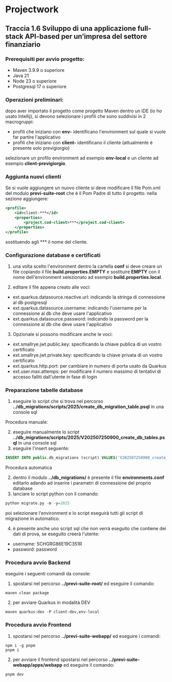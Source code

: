 # Projectwork
## Traccia 1.6 Sviluppo di una applicazione full-stack API-based per un’impresa del settore finanziario

### Prerequisiti per avvio progetto:
- Maven 3.9.9 o superiore
- Java 21
- Node 23 o superiore
- Postgresql 17 o superiore

### Operazioni preliminari:
dopo aver importato il progetto come progetto Maven dentro un IDE (io ho usato Intellij),
si devono selezionare i profili che sono suddivisi in 2 macrogruppi:
- profili che iniziano con **env-** identificano l'environment sul quale si vuole far partire l'applicativo
- profili che iniziano con **client-** identificano il cliente (attualmente è presente solo previgiorgio)

selezionare un profilo environment ad esempio **env-local** e un cliente ad esempio **client-previgiorgio**.

### Aggiunta nuovi clienti
Se si vuole aggiungere un nuovo cliente si deve modificare il file Pom.xml del modulo **previ-suite-root** che è il 
Pom Padre di tutto il progetto.
nella sezione **<profiles>** aggiungere:

```xml
<profile>
    <id>client-***</id>
    <properties>
        <project.cod-client>***</project.cod-client>
    </properties>
</profile>
```
sostituendo agli *** il nome del cliente.

### Configurazione database e certificati
1) una volta scelto l'environment dentro la cartella **conf** si deve creare un file copiando il file **build.properties.EMPTY** 
e sostituire **EMPTY** con il nome dell'environment selezionato ad esempio **build.properties.local**.

2) editare il file appena creato alle voci:
- ext.quarkus.datasource.reactive.url: indicando la stringa di connessione al db postgresql
- ext.quarkus.datasource.username: indicando l'username per la connessione al db che deve usare l'applicativo
- ext.quarkus.datasource.password: indicando la password per la connessione al db che deve usare l'applicativo

3) Opzionale si possono modificare anche le voci:
- ext.smallrye.jwt.public.key: specificando la chiave publica di un vostro certificato
- ext.smallrye.jwt.private.key: specificando la chiave privata di un vostro certificato
- ext.quarkus.http.port: per cambiare in numero di porta usato da Quarkus
- ext.user.max.attemps: per modificare il numero massimo di tentativi di accesso falliti dall'utente in fase di login

### Preparazione tabelle database
1) eseguire lo script che si trova nel percorso **../db_migrations/scripts/2025/create_db_migration_table.psql** in una console sql

Procedura manuale:

2) eseguire manualmente lo script  **../db_migrations/scripts/2025/V202507250900_create_db_tables.psql** in una console sql
3) eseguire l'insert seguente: 

```sql
INSERT INTO public.db_migrations (script) VALUES('V202507250900_create_db_tables.psql');
```

Procedura automatica

2) dentro il modulo **../db_migrations/** è presente il file **environments.conf** editarlo adando ad inserire i parametri di connessione del proprio database
3) lanciare lo script python con il comando:

```python
python migrate.py -m -y=2025
```
poi selezionare l'environment e lo script eseguirà tutti gli script di migrazione in automatico.

4) è presente anche uno script sql che non verrà eseguito che contiene dei dati di prova, se eseguito creerà l'utente:
- username: SCHGRG86E19C351R
- password: password

### Procedura avvio Backend
eseguire i seguenti comandi da console:
1) spostarsi nel percorso **../previ-suite-root/** ed eseguire il comando:

```console
maven clean package
```

2) per avviare Quarkus in modalità DEV

```console
maven quarkus:dev -P client-dev,env-local
```

### Procedura avvio Frontend
1) spostarsi nel percorso **../previ-suite-webapp/** ed eseguire i comandi:

```console
npm i -g pnpm
pnpm i
```

2) per avviare il frontend spostarsi nel percorso **../previ-suite-webapp/apps/webapp** ed eseguire il comando:

```console
pnpm dev
```